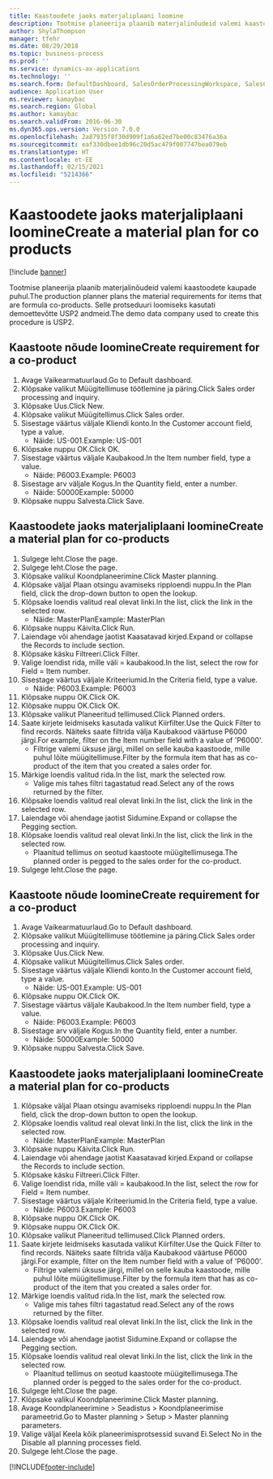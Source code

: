 ```yaml
---
title: Kaastoodete jaoks materjaliplaani loomine
description: Tootmise planeerija plaanib materjalinõudeid valemi kaastoodete kaupade puhul.
author: ShylaThompson
manager: tfehr
ms.date: 08/29/2018
ms.topic: business-process
ms.prod: ''
ms.service: dynamics-ax-applications
ms.technology: ''
ms.search.form: DefaultDashboard, SalesOrderProcessingWorkspace, SalesCreateOrder, SalesTable, ReqCreatePlanWorkspace, ReqTransPlanCard, SysQueryForm, ReqTransPo
audience: Application User
ms.reviewer: kamaybac
ms.search.region: Global
ms.author: kamaybac
ms.search.validFrom: 2016-06-30
ms.dyn365.ops.version: Version 7.0.0
ms.openlocfilehash: 2a87935f8f30d909f1a6a62ed7be00c83476a36a
ms.sourcegitcommit: eaf330dbee1db96c20d5ac479f007747bea079eb
ms.translationtype: HT
ms.contentlocale: et-EE
ms.lasthandoff: 02/15/2021
ms.locfileid: "5214366"
---
```

# <a name="create-a-material-plan-for-co-products"></a><span data-ttu-id="f8778-103">Kaastoodete jaoks materjaliplaani loomine</span><span class="sxs-lookup"><span data-stu-id="f8778-103">Create a material plan for co products</span></span>

[!include [banner](../../includes/banner.md)]

<span data-ttu-id="f8778-104">Tootmise planeerija plaanib materjalinõudeid valemi kaastoodete kaupade puhul.</span><span class="sxs-lookup"><span data-stu-id="f8778-104">The production planner plans the material requirements for items that are formula co-products.</span></span> <span data-ttu-id="f8778-105">Selle protseduuri loomiseks kasutati demoettevõtte USP2 andmeid.</span><span class="sxs-lookup"><span data-stu-id="f8778-105">The demo data company used to create this procedure is USP2.</span></span>


## <a name="create-requirement-for-a-co-product"></a><span data-ttu-id="f8778-106">Kaastoote nõude loomine</span><span class="sxs-lookup"><span data-stu-id="f8778-106">Create requirement for a co-product</span></span>
1. <span data-ttu-id="f8778-107">Avage Vaikearmatuurlaud.</span><span class="sxs-lookup"><span data-stu-id="f8778-107">Go to Default dashboard.</span></span>
2. <span data-ttu-id="f8778-108">Klõpsake valikut Müügitellimuse töötlemine ja päring.</span><span class="sxs-lookup"><span data-stu-id="f8778-108">Click Sales order processing and inquiry.</span></span>
3. <span data-ttu-id="f8778-109">Klõpsake Uus.</span><span class="sxs-lookup"><span data-stu-id="f8778-109">Click New.</span></span>
4. <span data-ttu-id="f8778-110">Klõpsake valikut Müügitellimus.</span><span class="sxs-lookup"><span data-stu-id="f8778-110">Click Sales order.</span></span>
5. <span data-ttu-id="f8778-111">Sisestage väärtus väljale Kliendi konto.</span><span class="sxs-lookup"><span data-stu-id="f8778-111">In the Customer account field, type a value.</span></span>
    * <span data-ttu-id="f8778-112">Näide: US-001.</span><span class="sxs-lookup"><span data-stu-id="f8778-112">Example: US-001</span></span>  
6. <span data-ttu-id="f8778-113">Klõpsake nuppu OK.</span><span class="sxs-lookup"><span data-stu-id="f8778-113">Click OK.</span></span>
7. <span data-ttu-id="f8778-114">Sisestage väärtus väljale Kaubakood.</span><span class="sxs-lookup"><span data-stu-id="f8778-114">In the Item number field, type a value.</span></span>
    * <span data-ttu-id="f8778-115">Näide: P6003.</span><span class="sxs-lookup"><span data-stu-id="f8778-115">Example: P6003</span></span>  
8. <span data-ttu-id="f8778-116">Sisestage arv väljale Kogus.</span><span class="sxs-lookup"><span data-stu-id="f8778-116">In the Quantity field, enter a number.</span></span>
    * <span data-ttu-id="f8778-117">Näide: 50000</span><span class="sxs-lookup"><span data-stu-id="f8778-117">Example: 50000</span></span>  
9. <span data-ttu-id="f8778-118">Klõpsake nuppu Salvesta.</span><span class="sxs-lookup"><span data-stu-id="f8778-118">Click Save.</span></span>

## <a name="create-a-material-plan-for-co-products"></a><span data-ttu-id="f8778-119">Kaastoodete jaoks materjaliplaani loomine</span><span class="sxs-lookup"><span data-stu-id="f8778-119">Create a material plan for co-products</span></span>
1. <span data-ttu-id="f8778-120">Sulgege leht.</span><span class="sxs-lookup"><span data-stu-id="f8778-120">Close the page.</span></span>
2. <span data-ttu-id="f8778-121">Sulgege leht.</span><span class="sxs-lookup"><span data-stu-id="f8778-121">Close the page.</span></span>
3. <span data-ttu-id="f8778-122">Klõpsake valikul Koondplaneerimine.</span><span class="sxs-lookup"><span data-stu-id="f8778-122">Click Master planning.</span></span>
4. <span data-ttu-id="f8778-123">Klõpsake väljal Plaan otsingu avamiseks ripploendi nuppu.</span><span class="sxs-lookup"><span data-stu-id="f8778-123">In the Plan field, click the drop-down button to open the lookup.</span></span>
5. <span data-ttu-id="f8778-124">Klõpsake loendis valitud real olevat linki.</span><span class="sxs-lookup"><span data-stu-id="f8778-124">In the list, click the link in the selected row.</span></span>
    * <span data-ttu-id="f8778-125">Näide: MasterPlan</span><span class="sxs-lookup"><span data-stu-id="f8778-125">Example: MasterPlan</span></span>  
6. <span data-ttu-id="f8778-126">Klõpsake nuppu Käivita.</span><span class="sxs-lookup"><span data-stu-id="f8778-126">Click Run.</span></span>
7. <span data-ttu-id="f8778-127">Laiendage või ahendage jaotist Kaasatavad kirjed.</span><span class="sxs-lookup"><span data-stu-id="f8778-127">Expand or collapse the Records to include section.</span></span>
8. <span data-ttu-id="f8778-128">Klõpsake käsku Filtreeri.</span><span class="sxs-lookup"><span data-stu-id="f8778-128">Click Filter.</span></span>
9. <span data-ttu-id="f8778-129">Valige loendist rida, mille väli = kaubakood.</span><span class="sxs-lookup"><span data-stu-id="f8778-129">In the list, select the row for Field = Item number.</span></span>
10. <span data-ttu-id="f8778-130">Sisestage väärtus väljale Kriteeriumid.</span><span class="sxs-lookup"><span data-stu-id="f8778-130">In the Criteria field, type a value.</span></span>
    * <span data-ttu-id="f8778-131">Näide: P6003.</span><span class="sxs-lookup"><span data-stu-id="f8778-131">Example: P6003</span></span>  
11. <span data-ttu-id="f8778-132">Klõpsake nuppu OK.</span><span class="sxs-lookup"><span data-stu-id="f8778-132">Click OK.</span></span>
12. <span data-ttu-id="f8778-133">Klõpsake nuppu OK.</span><span class="sxs-lookup"><span data-stu-id="f8778-133">Click OK.</span></span>
13. <span data-ttu-id="f8778-134">Klõpsake valikut Planeeritud tellimused.</span><span class="sxs-lookup"><span data-stu-id="f8778-134">Click Planned orders.</span></span>
14. <span data-ttu-id="f8778-135">Saate kirjete leidmiseks kasutada valikut Kiirfilter.</span><span class="sxs-lookup"><span data-stu-id="f8778-135">Use the Quick Filter to find records.</span></span> <span data-ttu-id="f8778-136">Näiteks saate filtrida välja Kaubakood väärtuse P6000 järgi.</span><span class="sxs-lookup"><span data-stu-id="f8778-136">For example, filter on the Item number field with a value of 'P6000'.</span></span>
    * <span data-ttu-id="f8778-137">Filtrige valemi üksuse järgi, millel on selle kauba kaastoode, mille puhul lõite müügitellimuse.</span><span class="sxs-lookup"><span data-stu-id="f8778-137">Filter by the formula item that has as co-product of the item that you created a sales order for.</span></span>  
15. <span data-ttu-id="f8778-138">Märkige loendis valitud rida.</span><span class="sxs-lookup"><span data-stu-id="f8778-138">In the list, mark the selected row.</span></span>
    * <span data-ttu-id="f8778-139">Valige mis tahes filtri tagastatud read.</span><span class="sxs-lookup"><span data-stu-id="f8778-139">Select any of the rows returned by the filter.</span></span>  
16. <span data-ttu-id="f8778-140">Klõpsake loendis valitud real olevat linki.</span><span class="sxs-lookup"><span data-stu-id="f8778-140">In the list, click the link in the selected row.</span></span>
17. <span data-ttu-id="f8778-141">Laiendage või ahendage jaotist Sidumine.</span><span class="sxs-lookup"><span data-stu-id="f8778-141">Expand or collapse the Pegging section.</span></span>
18. <span data-ttu-id="f8778-142">Klõpsake loendis valitud real olevat linki.</span><span class="sxs-lookup"><span data-stu-id="f8778-142">In the list, click the link in the selected row.</span></span>
    * <span data-ttu-id="f8778-143">Plaanitud tellimus on seotud kaastoote müügitellimusega.</span><span class="sxs-lookup"><span data-stu-id="f8778-143">The planned order is pegged to the sales order for the co-product.</span></span>  
19. <span data-ttu-id="f8778-144">Sulgege leht.</span><span class="sxs-lookup"><span data-stu-id="f8778-144">Close the page.</span></span>

## <a name="create-requirement-for-a-co-product"></a><span data-ttu-id="f8778-145">Kaastoote nõude loomine</span><span class="sxs-lookup"><span data-stu-id="f8778-145">Create requirement for a co-product</span></span>
1. <span data-ttu-id="f8778-146">Avage Vaikearmatuurlaud.</span><span class="sxs-lookup"><span data-stu-id="f8778-146">Go to Default dashboard.</span></span>
2. <span data-ttu-id="f8778-147">Klõpsake valikut Müügitellimuse töötlemine ja päring.</span><span class="sxs-lookup"><span data-stu-id="f8778-147">Click Sales order processing and inquiry.</span></span>
3. <span data-ttu-id="f8778-148">Klõpsake Uus.</span><span class="sxs-lookup"><span data-stu-id="f8778-148">Click New.</span></span>
4. <span data-ttu-id="f8778-149">Klõpsake valikut Müügitellimus.</span><span class="sxs-lookup"><span data-stu-id="f8778-149">Click Sales order.</span></span>
5. <span data-ttu-id="f8778-150">Sisestage väärtus väljale Kliendi konto.</span><span class="sxs-lookup"><span data-stu-id="f8778-150">In the Customer account field, type a value.</span></span>
    * <span data-ttu-id="f8778-151">Näide: US-001.</span><span class="sxs-lookup"><span data-stu-id="f8778-151">Example: US-001</span></span>  
6. <span data-ttu-id="f8778-152">Klõpsake nuppu OK.</span><span class="sxs-lookup"><span data-stu-id="f8778-152">Click OK.</span></span>
7. <span data-ttu-id="f8778-153">Sisestage väärtus väljale Kaubakood.</span><span class="sxs-lookup"><span data-stu-id="f8778-153">In the Item number field, type a value.</span></span>
    * <span data-ttu-id="f8778-154">Näide: P6003.</span><span class="sxs-lookup"><span data-stu-id="f8778-154">Example: P6003</span></span>  
8. <span data-ttu-id="f8778-155">Sisestage arv väljale Kogus.</span><span class="sxs-lookup"><span data-stu-id="f8778-155">In the Quantity field, enter a number.</span></span>
    * <span data-ttu-id="f8778-156">Näide: 50000</span><span class="sxs-lookup"><span data-stu-id="f8778-156">Example: 50000</span></span>  
9. <span data-ttu-id="f8778-157">Klõpsake nuppu Salvesta.</span><span class="sxs-lookup"><span data-stu-id="f8778-157">Click Save.</span></span>

## <a name="create-a-material-plan-for-co-products"></a><span data-ttu-id="f8778-158">Kaastoodete jaoks materjaliplaani loomine</span><span class="sxs-lookup"><span data-stu-id="f8778-158">Create a material plan for co-products</span></span>
1. <span data-ttu-id="f8778-159">Klõpsake väljal Plaan otsingu avamiseks ripploendi nuppu.</span><span class="sxs-lookup"><span data-stu-id="f8778-159">In the Plan field, click the drop-down button to open the lookup.</span></span>
2. <span data-ttu-id="f8778-160">Klõpsake loendis valitud real olevat linki.</span><span class="sxs-lookup"><span data-stu-id="f8778-160">In the list, click the link in the selected row.</span></span>
    * <span data-ttu-id="f8778-161">Näide: MasterPlan</span><span class="sxs-lookup"><span data-stu-id="f8778-161">Example: MasterPlan</span></span>  
3. <span data-ttu-id="f8778-162">Klõpsake nuppu Käivita.</span><span class="sxs-lookup"><span data-stu-id="f8778-162">Click Run.</span></span>
4. <span data-ttu-id="f8778-163">Laiendage või ahendage jaotist Kaasatavad kirjed.</span><span class="sxs-lookup"><span data-stu-id="f8778-163">Expand or collapse the Records to include section.</span></span>
5. <span data-ttu-id="f8778-164">Klõpsake käsku Filtreeri.</span><span class="sxs-lookup"><span data-stu-id="f8778-164">Click Filter.</span></span>
6. <span data-ttu-id="f8778-165">Valige loendist rida, mille väli = kaubakood.</span><span class="sxs-lookup"><span data-stu-id="f8778-165">In the list, select the row for Field = Item number.</span></span>
7. <span data-ttu-id="f8778-166">Sisestage väärtus väljale Kriteeriumid.</span><span class="sxs-lookup"><span data-stu-id="f8778-166">In the Criteria field, type a value.</span></span>
    * <span data-ttu-id="f8778-167">Näide: P6003.</span><span class="sxs-lookup"><span data-stu-id="f8778-167">Example: P6003</span></span>  
8. <span data-ttu-id="f8778-168">Klõpsake nuppu OK.</span><span class="sxs-lookup"><span data-stu-id="f8778-168">Click OK.</span></span>
9. <span data-ttu-id="f8778-169">Klõpsake nuppu OK.</span><span class="sxs-lookup"><span data-stu-id="f8778-169">Click OK.</span></span>
10. <span data-ttu-id="f8778-170">Klõpsake valikut Planeeritud tellimused.</span><span class="sxs-lookup"><span data-stu-id="f8778-170">Click Planned orders.</span></span>
11. <span data-ttu-id="f8778-171">Saate kirjete leidmiseks kasutada valikut Kiirfilter.</span><span class="sxs-lookup"><span data-stu-id="f8778-171">Use the Quick Filter to find records.</span></span> <span data-ttu-id="f8778-172">Näiteks saate filtrida välja Kaubakood väärtuse P6000 järgi.</span><span class="sxs-lookup"><span data-stu-id="f8778-172">For example, filter on the Item number field with a value of 'P6000'.</span></span>
    * <span data-ttu-id="f8778-173">Filtrige valemi üksuse järgi, millel on selle kauba kaastoode, mille puhul lõite müügitellimuse.</span><span class="sxs-lookup"><span data-stu-id="f8778-173">Filter by the formula item that has as co-product of the item that you created a sales order for.</span></span>  
12. <span data-ttu-id="f8778-174">Märkige loendis valitud rida.</span><span class="sxs-lookup"><span data-stu-id="f8778-174">In the list, mark the selected row.</span></span>
    * <span data-ttu-id="f8778-175">Valige mis tahes filtri tagastatud read.</span><span class="sxs-lookup"><span data-stu-id="f8778-175">Select any of the rows returned by the filter.</span></span>  
13. <span data-ttu-id="f8778-176">Klõpsake loendis valitud real olevat linki.</span><span class="sxs-lookup"><span data-stu-id="f8778-176">In the list, click the link in the selected row.</span></span>
14. <span data-ttu-id="f8778-177">Laiendage või ahendage jaotist Sidumine.</span><span class="sxs-lookup"><span data-stu-id="f8778-177">Expand or collapse the Pegging section.</span></span>
15. <span data-ttu-id="f8778-178">Klõpsake loendis valitud real olevat linki.</span><span class="sxs-lookup"><span data-stu-id="f8778-178">In the list, click the link in the selected row.</span></span>
    * <span data-ttu-id="f8778-179">Plaanitud tellimus on seotud kaastoote müügitellimusega.</span><span class="sxs-lookup"><span data-stu-id="f8778-179">The planned order is pegged to the sales order for the co-product.</span></span>  
16. <span data-ttu-id="f8778-180">Sulgege leht.</span><span class="sxs-lookup"><span data-stu-id="f8778-180">Close the page.</span></span>
17. <span data-ttu-id="f8778-181">Klõpsake valikul Koondplaneerimine.</span><span class="sxs-lookup"><span data-stu-id="f8778-181">Click Master planning.</span></span>
18. <span data-ttu-id="f8778-182">Avage Koondplaneerimine > Seadistus > Koondplaneerimise parameetrid.</span><span class="sxs-lookup"><span data-stu-id="f8778-182">Go to Master planning > Setup > Master planning parameters.</span></span>
19. <span data-ttu-id="f8778-183">Valige väljal Keela kõik planeerimisprotsessid suvand Ei.</span><span class="sxs-lookup"><span data-stu-id="f8778-183">Select No in the Disable all planning processes field.</span></span>
20. <span data-ttu-id="f8778-184">Sulgege leht.</span><span class="sxs-lookup"><span data-stu-id="f8778-184">Close the page.</span></span>



[!INCLUDE[footer-include](../../../includes/footer-banner.md)]